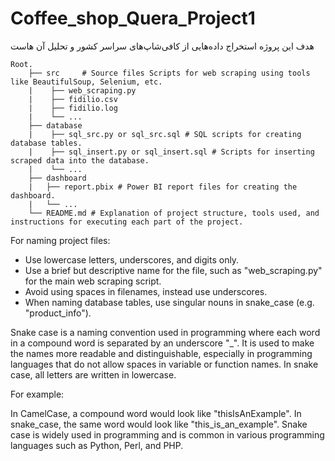# Coffee_shop_Quera_Project1
هدف این پروژه استخراج داده‌هایی از کافی‌شاپ‌های سراسر کشور و تحلیل آن‌ هاست

    Root.
        ├── src     # Source files Scripts for web scraping using tools like BeautifulSoup, Selenium, etc.
        |    ├── web_scraping.py
        |    ├── fidilio.csv
        |    ├── fidilio.log
        |    └── ...
        ├── database 
        |    ├── sql_src.py or sql_src.sql # SQL scripts for creating database tables.
        |    ├── sql_insert.py or sql_insert.sql # Scripts for inserting scraped data into the database.
        |    └── ...
        ├── dashboard
        |   ├── report.pbix # Power BI report files for creating the dashboard.
        |   └── ...
        └── README.md # Explanation of project structure, tools used, and instructions for executing each part of the project.
For naming project files:
* Use lowercase letters, underscores, and digits only.
* Use a brief but descriptive name for the file, such as "web_scraping.py" for the main web scraping script.
* Avoid using spaces in filenames, instead use underscores.
* When naming database tables, use singular nouns in snake_case (e.g. "product_info").

Snake case is a naming convention used in programming where each word in a compound word is separated by an underscore "_". It is used to make the names more readable and distinguishable, especially in programming languages that do not allow spaces in variable or function names. In snake case, all letters are written in lowercase.

For example:

In CamelCase, a compound word would look like "thisIsAnExample".
In snake_case, the same word would look like "this_is_an_example".
Snake case is widely used in programming and is common in various programming languages such as Python, Perl, and PHP.